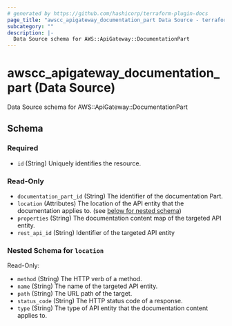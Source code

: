 ```yaml
---
# generated by https://github.com/hashicorp/terraform-plugin-docs
page_title: "awscc_apigateway_documentation_part Data Source - terraform-provider-awscc"
subcategory: ""
description: |-
  Data Source schema for AWS::ApiGateway::DocumentationPart
---
```


# awscc_apigateway_documentation_part (Data Source)

Data Source schema for AWS::ApiGateway::DocumentationPart



<!-- schema generated by tfplugindocs -->
## Schema

### Required

- `id` (String) Uniquely identifies the resource.

### Read-Only

- `documentation_part_id` (String) The identifier of the documentation Part.
- `location` (Attributes) The location of the API entity that the documentation applies to. (see [below for nested schema](#nestedatt--location))
- `properties` (String) The documentation content map of the targeted API entity.
- `rest_api_id` (String) Identifier of the targeted API entity

<a id="nestedatt--location"></a>
### Nested Schema for `location`

Read-Only:

- `method` (String) The HTTP verb of a method.
- `name` (String) The name of the targeted API entity.
- `path` (String) The URL path of the target.
- `status_code` (String) The HTTP status code of a response.
- `type` (String) The type of API entity that the documentation content applies to.


